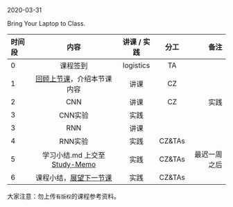 2020-03-31

Bring Your Laptop to Class. 

| 时间段   |  内容     |  讲课 / 实践     |   分工  |   备注       |
| :---     | :----:    |   :----:    |    :----:    |       ---: |
|   0      | 课程签到     |  logistics   |     TA     |        |
|   1      |  [回顾上节课](../WW6/WW6-stis-plan.md)，介绍本节课内容 |    讲课     |   CZ   |      |
|   2      | CNN  |  讲课    |    CZ    |  实践       |
|   3      | CNN实验  |  实践    |         |         |
|   3      | RNN  |  讲课    |         |         |
|   4      | RNN实验 | 实践       |  CZ&TAs|  |
|   5      | 学习小结.md 上交至[Study-Memo](../../Study-Memo)   |  实践    |     CZ&TAs     |   最迟一周之后     |
|   6      | 课程小结，[展望下一节课](../WW8/WW8-stis-plan.md)   |  实践    |     CZ&TAs     |      |



大家注意：勿上传``有版权``的课程参考资料。
